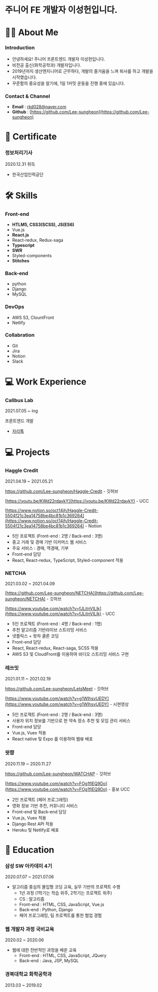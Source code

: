 # 주니어 FE 개발자 이성헌입니다.

# 🙋‍♂️ About Me

### Introduction

- 안녕하세요! 주니어 프론트엔드 개발자 이성헌입니다.
- 비전공 출신(화학공학과) 개발자입니다.
- 2019년까지 생산엔지니어로 근무하다, 개발의 즐거움을 느껴 퇴사를 하고 개발을 시작했습니다.
- 꾸준함의 중요성을 알기에, 1일 1커밋 운동을 진행 중에 있습니다.

### Contact & Channel

- **Email** : rkd028@naver.com
- **Github** : [https://github.com/Lee-sungheon](https://github.com/Lee-sungheon)

# 🧾 Certificate


### 정보처리기사

2020.12.31 취득

- 한국산업인력공단

# 🛠️ Skills


### Front-end

- **HTLM5, CSS3(SCSS), JS(ES6)**
- Vue.js
- **React.js**
- React-redux, Redux-saga
- **Typescript**
- **SWR**
- Styled-components
- **Stitches**

### Back-end

- python
- Django
- MySQL

### DevOps

- AWS S3, ClountFront
- Netlify

### Collabration

- Git
- Jira
- Notion
- Slack

# 💻 Work Experience

### Callbus Lab

2021.07.05 ~ ing

프론트엔드 개발
- [자리톡](https://zaritalk.com)

# 💻 Projects

### Haggle Credit

2021.04.19 ~ 2021.05.21

https://github.com/Lee-sungheon/Haggle-Credit - 깃허브

[https://youtu.be/KWd22rdaykY](https://youtu.be/KWd22rdaykY) - UCC

[https://www.notion.so/oct14jh/Haggle-Credit-5504f21c3ea14758be4bc81b1c369264](https://www.notion.so/oct14jh/Haggle-Credit-5504f21c3ea14758be4bc81b1c369264) - Notion

- 5인 프로젝트 (Front-end : 2명 / Back-end : 3명)
- 중고 거래 및 경매 기반 이커머스 웹 서비스
- 주요 서비스 : 경매, 역경매, 기부
- Front-end 담당
- React, React-redux, TypeScript, Styled-component 적용


### NETCHA

2021.03.02 ~ 2021.04.09

[https://github.com/Lee-sungheon/NETCHA](https://github.com/Lee-sungheon/NETCHA) - 깃허브

[https://www.youtube.com/watch?v=fJLitnVILlk](https://www.youtube.com/watch?v=fJLitnVILlk) - UCC

- 5인 프로젝트 (Front-end : 4명 / Back-end : 1명)
- 추천 알고리즘 기반라이브 스트리밍 서비스
- 넷플릭스 + 왓챠 클론 코딩
- Front-end 담당
- React, React-redux, React-saga, SCSS 적용
- AWS S3 및 CloudFront를 이용하여 비디오 스트리밍 서비스 구현

### 레쓰밋

2021.01.11 ~ 2021.02.19

https://github.com/Lee-sungheon/LetsMeet - 깃허브

[https://www.youtube.com/watch?v=g1WlhsvUEDY](https://www.youtube.com/watch?v=g1WlhsvUEDY) - 시현영상

- 5인 프로젝트 (Front-end : 2명 / Back-end : 3명)
- 사용자 위치 정보를 기반으로 한 약속 장소 추천 및 모임 관리 서비스
- Front-end 담당
- Vue.js, Vuex 적용
- React native 및 Expo 를 이용하여 웹뷰 배포

### 왓쨥

2020.11.19 ~ 2020.11.27

https://github.com/Lee-sungheon/WATCHAP - 깃허브

[https://www.youtube.com/watch?v=FOg1flEQ9Do](https://www.youtube.com/watch?v=FOg1flEQ9Do) - 홍보 UCC

- 2인 프로젝트 (페어 프로그래밍)
- 영화 정보 기반 추천, 커뮤니티 서비스
- Front-end 및 Back-end 담당
- Vue.js, Vuex 적용
- Django Rest API 적용
- Heroku 및 Netlify로 배포

# 📖 Education


### 삼성 SW 아카데미 4기

2020.07.07 ~ 2021.07.06

- 알고리즘 중심의 몰입형 코딩 교육, 실무 기반의
  프로젝트 수행
    - 1년 과정 (1학기는 학습 위주, 2학기는 프로젝트 위주)
    - CS : 알고리즘
    - Front-end : HTML, CSS, JavaScript, Vue.js
    - Back-end : Python, Django
    - 페어 프로그래밍, 팀 프로젝트를 통한 협업 경험

### 웹 개발자 과정 국비교육

2020.02 ~ 2020.06

- 웹에 대한 전반적인 과정을 배운 교육
  - Front-end : HTML, CSS, JavaScript, JQuery
  - Back-end : Java, JSP, MySQL

### 경북대학교 화학공학과

2013.03 ~ 2019.02
